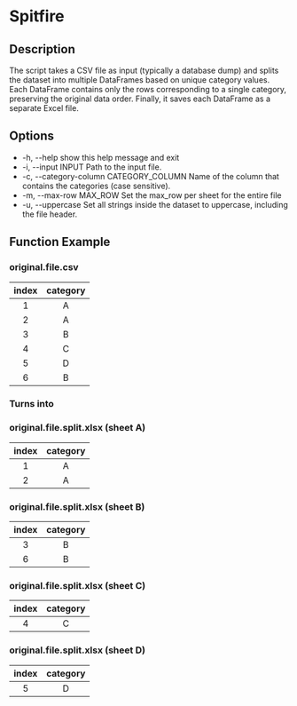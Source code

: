 # Spitfire
## Description
The script takes a CSV file as input (typically a database dump) and splits the dataset into multiple DataFrames based on unique category values. 
Each DataFrame contains only the rows corresponding to a single category, preserving the original data order. 
Finally, it saves each DataFrame as a separate Excel file.
## Options
*  -h, --help            show this help message and exit
*  -i, --input INPUT     Path to the input file.
*  -c, --category-column CATEGORY_COLUMN
                        Name of the column that contains the
                        categories (case sensitive).
*  -m, --max-row MAX_ROW
                        Set the max_row per sheet for the entire
                        file
*  -u, --uppercase       Set all strings inside the dataset to
                        uppercase, including the file header.
## Function Example
### original.file.csv
| index |category|
|:-----:|:------:|
|  1    |    A   |
|  2    |    A   |
|  3    |    B   |
|  4    |    C   |
|  5    |    D   |
|  6    |    B   |
### Turns into
### original.file.split.xlsx (sheet A)
| index |category|
|:-----:|:------:|
|  1    |    A   |
|  2    |    A   |
### original.file.split.xlsx (sheet B)
| index |category|
|:-----:|:------:|
|  3    |    B   |
|  6    |    B   |
### original.file.split.xlsx (sheet C)
| index |category|
|:-----:|:------:|
|  4    |    C   |
### original.file.split.xlsx (sheet D)
| index |category|
|:-----:|:------:|
|  5    |    D   |

